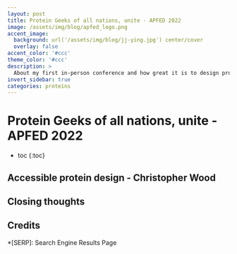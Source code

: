```yaml
---
layout: post
title: Protein Geeks of all nations, unite - APFED 2022
image: /assets/img/blog/apfed_logo.png
accent_image: 
  background: url('/assets/img/blog/jj-ying.jpg') center/cover
  overlay: false
accent_color: '#ccc'
theme_color: '#ccc'
description: >
  About my first in-person conference and how great it is to design proteins
invert_sidebar: true
categories: proteins
---
```


# Protein Geeks of all nations, unite - APFED 2022


* toc
{:toc}

## Accessible protein design - Christopher Wood


## Closing thoughts


## Credits



*[SERP]: Search Engine Results Page
